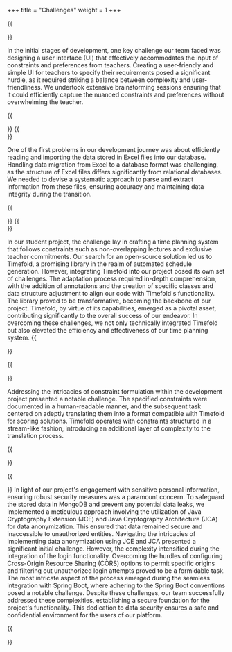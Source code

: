 +++
title = "Challenges"
weight = 1
+++

{{<section title="UI">}}


In the initial stages of development, one key challenge our team faced was designing a user interface (UI) that effectively accommodates the input of constraints and preferences from teachers. Creating a user-friendly and simple UI for teachers to specify their requirements posed a significant hurdle, as it required striking a balance between complexity and user-friendliness. We undertook extensive brainstorming sessions ensuring that it could efficiently capture the nuanced constraints and preferences without overwhelming the teacher.

{{</section>}}
{{<section title="Data">}}

One of the first problems in our development journey was about efficiently reading and importing the data stored in Excel files into our database. Handling data migration from Excel to a database format was challenging, as the structure of Excel files differs significantly from relational databases. We needed to devise a systematic approach to parse and extract information from these files, ensuring accuracy and maintaining data integrity during the transition.

{{</section>}}
{{<section title="Solving library">}}

In our student project, the challenge lay in crafting a time planning system that follows constraints such as non-overlapping lectures and exclusive teacher commitments. Our search for an open-source solution led us to Timefold, a promising library in the realm of automated schedule generation. However, integrating Timefold into our project posed its own set of challenges. The adaptation process required in-depth comprehension, with the addition of annotations and the creation of specific classes and data structure adjustment to align our code with Timefold's functionality. The library proved to be transformative, becoming the backbone of our project. Timefold, by virtue of its capabilities, emerged as a pivotal asset, contributing significantly to the overall success of our endeavor. In overcoming these challenges, we not only technically integrated Timefold but also elevated the efficiency and effectiveness of our time planning system.
{{</section>}}

{{<section title="Timefold">}}

Addressing the intricacies of constraint formulation within the development project presented a notable challenge. The specified constraints were documented in a human-readable manner, and the subsequent task centered on adeptly translating them into a format compatible with Timefold for scoring solutions. Timefold operates with constraints structured in a stream-like fashion, introducing an additional layer of complexity to the translation process.


{{</section>}}

{{<section title="Security">}}
In light of our project's engagement with sensitive personal information, ensuring robust security measures was a paramount concern. To safeguard the stored data in MongoDB and prevent any potential data leaks, we implemented a meticulous approach involving the utilization of Java Cryptography Extension (JCE) and Java Cryptography Architecture (JCA) for data anonymization. This ensured that data remained secure and inaccessible to unauthorized entities. Navigating the intricacies of implementing data anonymization using JCE and JCA presented a significant initial challenge. However, the complexity intensified during the integration of the login functionality. Overcoming the hurdles of configuring Cross-Origin Resource Sharing (CORS) options to permit specific origins and filtering out unauthorized login attempts proved to be a formidable task. The most intricate aspect of the process emerged during the seamless integration with Spring Boot, where adhering to the Spring Boot conventions posed a notable challenge. Despite these challenges, our team successfully addressed these complexities, establishing a secure foundation for the project's functionality. This dedication to data security ensures a safe and confidential environment for the users of our platform.


{{</section>}}